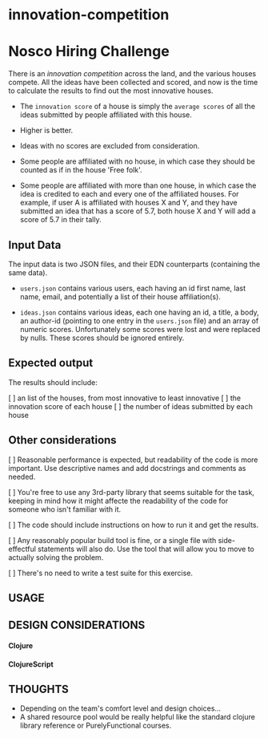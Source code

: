 # innovation-competition

# Nosco Hiring Challenge

There is an *innovation competition* across the land, and the various
houses compete. All the ideas have been collected and scored, and now is the time
to calculate the results to find out the most innovative houses.

- The `innovation score` of a house is simply the `average scores` of all the ideas
submitted by people affiliated with this house. 

- Higher is better. 

- Ideas with no scores are excluded from consideration.

- Some people are affiliated with no house, in which case they should be counted as if in the house 'Free folk'.

- Some people are affiliated with more than one house, in which case the idea is credited to each and every one of the affiliated houses. For example, if user A is affiliated with houses X and Y, and they have submitted an idea that has a score of 5.7, both house X and Y will add a score of 5.7 in their tally.

## Input Data

The input data is two JSON files, and their EDN counterparts (containing the same data).

- `users.json` contains various users, each having an id first name, last name, email, and potentially a list of their house affiliation(s).

- `ideas.json` contains various ideas, each one having an id, a title, a body, an author-id (pointing to one entry in the `users.json` file) and an array of numeric scores. Unfortunately some scores were lost and were replaced by nulls. These scores should be ignored entirely.


## Expected output

The results should include:

[ ] an list of the houses, from most innovative to least innovative
[ ] the innovation score of each house
[ ] the number of ideas submitted by each house

## Other considerations

[ ] Reasonable performance is expected, but readability of the code is more
important. Use descriptive names and add docstrings and comments as needed.

[ ] You're free to use any 3rd-party library that seems suitable for the
task, keeping in mind how it might affecte the readability of the code for someone
who isn't familiar with it.

[ ] The code should include instructions on how to run it and get the results.

[ ] Any reasonably popular build tool is fine, or a single file with
side-effectful statements will also do. Use the tool that will allow
you to move to actually solving the problem.

[ ] There's no need to write a test suite for this exercise.




## USAGE


## DESIGN CONSIDERATIONS

#### Clojure 

#### ClojureScript

## THOUGHTS
- Depending on the team's comfort level and design choices...
- A shared resource pool would be really helpful like the standard clojure library reference or PurelyFunctional courses. 
